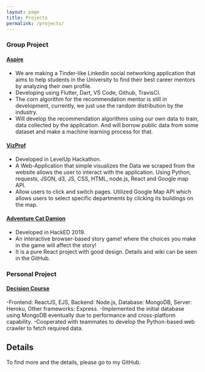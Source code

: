 ```yaml
---
layout: page
title: Projects
permalink: /projects/
---
```

### Group Project

#### [Aspire](https://github.com/AspireUni/Aspire)
- We are making a Tinder-like Linkedin social networking application that aims to help students in the University to find their best career mentors by analyzing their own profile.
- Developing using Flutter, Dart, VS Code, Github, TravisCI.
- The corn algorithm for the recommendation mentor is still in development, currently, we just use the random distribution by the industry.
- Will develop the recommendation algorithms using our own data to train, data collected by the application. And will borrow public data from some dataset and make a machine learning process for that.

#### [VizProf](https://vizprof-levelupteam13.github.io/vizProf/#/)
- Developed in LevelUp Hackathon.
- A Web-Application that simple visualizes the Data we scraped from the website allows the user to interact with the application. Using Python, requests, JSON, d3, JS, CSS, HTML, node.js, React and Google map API.
- Allow users to click and switch pages. Utilized Google Map API which allows users to select specific departments by clicking its buildings on the map.

#### [Adventure Cat Damion](https://github.com/starryEcliipse/HackED2019)
- Developed in HackED 2019.
- An interactive browser-based story game! where the choices you make in the game will affect the story!
- It is a pure React project with good design. Details and wiki can be seen in the GitHub.

### Personal Project

#### [Decision Course](https://github.com/xiangxinyue/Decision_Course)
-Frontend: ReactJS, EJS, Backend: Node.js, Database: MongoDB, Server: Heroku, Other frameworks: Express.
-Implemented the initial database using MongoDB eventually due to performance and cross-platform capability.
-Cooperated with teammates to develop the Python-based web crawler to fetch required data.

## Details
To find more and the details, please go to my GitHub.

